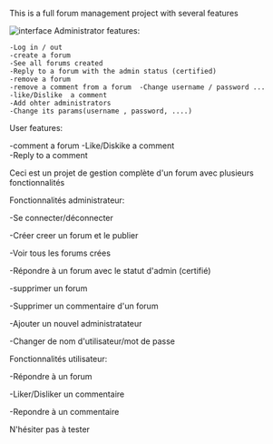 This is a full forum management project with several features
   
![interface](https://https://raw.githubusercontent.com/brightamouzou/complete-forum-management-project/main/public/images/interface.jpeg)
Administrator features:

    -Log in / out   
    -create a forum  
    -See all forums created  
    -Reply to a forum with the admin status (certified)
    -remove a forum  
    -remove a comment from a forum  -Change username / password ...
    -like/Dislike  a comment
    -Add ohter administrators
    -Change its params(username , password, ....)
       
User features:

   -comment a forum
   -Like/Diskike a comment  
   -Reply to a comment





Ceci est un projet de gestion complète d'un forum avec plusieurs fonctionnalités

Fonctionnalités administrateur:


   -Se connecter/déconnecter

   -Créer creer un forum et le publier

   -Voir tous les forums crées

   -Répondre à un forum avec le statut d'admin (certifié)

   -supprimer un forum

   -Supprimer un commentaire d'un forum

   -Ajouter un nouvel administratateur

   -Changer de nom d'utilisateur/mot de passe




Fonctionnalités utilisateur:


   -Répondre à un forum

   -Liker/Disliker un commentaire

   -Repondre à un commentaire


N'hésiter pas à tester

